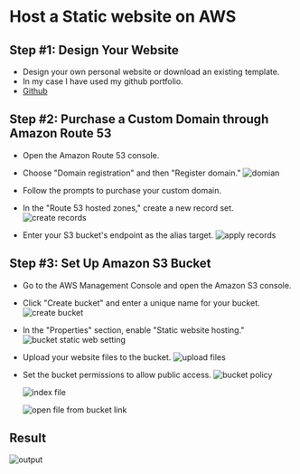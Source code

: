# Host a Static website on AWS

## Step #1: Design Your Website

- Design your own personal website or download an existing template.
- In my case I have used my github portfolio.
- [Github](https://574n13y.github.io/)

## Step #2: Purchase a Custom Domain through Amazon Route 53

- Open the Amazon Route 53 console.
- Choose "Domain registration" and then "Register domain."
  ![domian](https://github.com/574n13y/Aws/assets/35293085/f18ae817-92cf-4bfd-9aea-1e597ff64d89)

- Follow the prompts to purchase your custom domain.
- In the "Route 53 hosted zones," create a new record set.
  ![create records](https://github.com/574n13y/Aws/assets/35293085/999db25d-8c4a-4ff9-882c-fd4f196895c5)

- Enter your S3 bucket's endpoint as the alias target.
  ![apply records](https://github.com/574n13y/Aws/assets/35293085/8e4905c2-889b-4524-b2ff-57f218ddfa84)

## Step #3: Set Up Amazon S3 Bucket

- Go to the AWS Management Console and open the Amazon S3 console.
- Click "Create bucket" and enter a unique name for your bucket.
  ![create bucket](https://github.com/574n13y/Aws/assets/35293085/3bee4d39-2151-4891-9433-b6f9b3a8cc38)
  
- In the "Properties" section, enable "Static website hosting."
  ![bucket static web setting](https://github.com/574n13y/Aws/assets/35293085/a3c38a42-d4a3-42b7-8f89-fa0c2b4f4287)

- Upload your website files to the bucket.
  ![upload files](https://github.com/574n13y/Aws/assets/35293085/efbd3a95-cf65-4694-a128-c733e33bcee1)

- Set the bucket permissions to allow public access.
  ![bucket policy](https://github.com/574n13y/Aws/assets/35293085/4ac0e414-74b9-4d3f-b934-7e4ad0d01311)
  
  ![index file](https://github.com/574n13y/Aws/assets/35293085/8a5d119e-f9f6-4a68-bb0a-909dbe59fbc4)
  
  ![open file from bucket link](https://github.com/574n13y/Aws/assets/35293085/e241e888-b9b2-40dd-b460-0728119cf20b)

## Result 
  ![output](https://github.com/574n13y/Aws/assets/35293085/707c4b2b-22f8-4624-8ecb-1104e98c9497)


  


